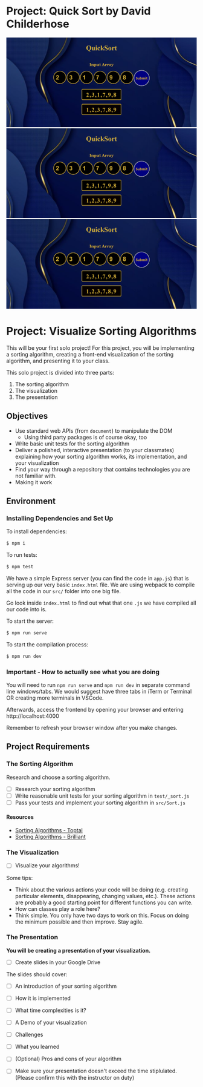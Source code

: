 # Project: Quick Sort by David Childerhose
![alt text](./image/readmeimage.png?raw=true)
![alt text](image/readmeimage.png?raw=true)
![alt text](./image/readmeimage.PNG?raw=true)

# Project: Visualize Sorting Algorithms

This will be your first solo project! For this project, you will be implementing a sorting algorithm, creating a front-end visualization of the sorting algorithm, and presenting it to your class.

This solo project is divided into three parts:

1.  The sorting algorithm
2.  The visualization
3.  The presentation

## Objectives

- Use standard web APIs (from `document`) to manipulate the DOM
  - Using third party packages is of course okay, too
- Write basic unit tests for the sorting algorithm
- Deliver a polished, interactive presentation (to your classmates) explaining how your sorting algorithm works, its implementation, and your visualization
- Find your way through a repository that contains technologies you are not familiar with.
- Making it work

## Environment

### Installing Dependencies and Set Up

To install dependencies:

```bash
$ npm i
```

To run tests:

```bash
$ npm test
```

We have a simple Express server (you can find the code in `app.js`) that is serving up our very basic `index.html` file. We are using webpack to compile all the code in our `src/` folder into one big file.

Go look inside `index.html` to find out what that one `.js` we have compiled all our code into is.

To start the server:

```bash
$ npm run serve
```

To start the compilation process:

```bash
$ npm run dev
```

### Important - How to actually see what you are doing

You will need to run `npm run serve` and `npm run dev` in separate command line windows/tabs. We would suggest have three tabs in iTerm or Terminal OR creating more terminals in VSCode.

Afterwards, access the frontend by opening your browser and entering http://localhost:4000

Remember to refresh your browser window after you make changes.

## Project Requirements

### The Sorting Algorithm

Research and choose a sorting algorithm.

- [ ] Research your sorting algorithm
- [ ] Write reasonable unit tests for your sorting algorithm in `test/_sort.js`
- [ ] Pass your tests and implement your sorting algorithm in `src/Sort.js`

#### Resources

- [Sorting Algorithms - Toptal](https://www.toptal.com/developers/sorting-algorithms)
- [Sorting Algorithms - Brilliant](https://brilliant.org/wiki/sorting-algorithms/)

### The Visualization

- [ ] Visualize your algorithms!

Some tips:

- Think about the various actions your code will be doing (e.g. creating particular elements, disappearing, changing values, etc.). These actions are probably a good starting point for different functions you can write.
- How can classes play a role here?
- Think simple. You only have two days to work on this. Focus on doing the minimum possible and then improve. Stay agile.

### The Presentation

**You will be creating a presentation of your visualization.**

- [ ] Create slides in your Google Drive

The slides should cover:

- [ ] An introduction of your sorting algorithm
- [ ] How it is implemented
- [ ] What time complexities is it?
- [ ] A Demo of your visualization
- [ ] Challenges
- [ ] What you learned
- [ ] (Optional) Pros and cons of your algorithm

- [ ] Make sure your presentation doesn't exceed the time stiplulated. (Please confirm this with the instructor on duty)
